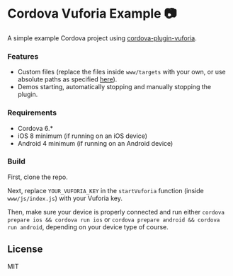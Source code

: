 # Cordova Vuforia Example 📷

A simple example Cordova project using [cordova-plugin-vuforia](https://github.com/thisisbd/cordova-plugin-vuforia).

### Features

* Custom files (replace the files inside `www/targets` with your own, or use absolute paths as specified [here](https://github.com/mattrayner/cordova-plugin-vuforia#configxml)).
* Demos starting, automatically stopping and manually stopping the plugin.

### Requirements

* Cordova 6.* 
* iOS 8 minimum (if running on an iOS device) 
* Android 4 minimum (if running on an Android device)

### Build

First, clone the repo.

Next, replace `YOUR_VUFORIA_KEY` in the `startVuforia` function (inside `www/js/index.js`) with your Vuforia key.

Then, make sure your device is properly connected and run either `cordova prepare ios && cordova run ios` or `cordova prepare android && cordova run android`, depending on your device type of course.
 
## License

MIT
